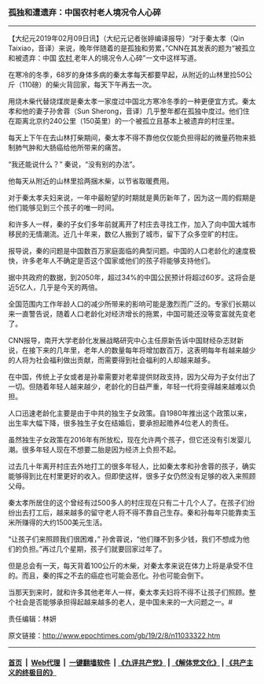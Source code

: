 ### 孤独和遭遗弃：中国农村老人境况令人心碎
------------------------

<p>
 【大纪元2019年02月09日讯】（大纪元记者张婷编译报导）“对于秦太孝（Qin Taixiao，音译）来说，晚年伴随着的是孤独和劳累，”CNN在其发表的题为“被孤立和被遗弃：中国
 <a href="http://www.epochtimes.com/gb/tag/%E5%86%9C%E6%9D%91.html">
  农村
 </a>
 老年人的境况令人心碎”一文中这样写道。
</p>
<p>
 在寒冷的冬季，68岁的身体多病的秦太孝每天都要早起，从附近的山林里捡50公斤（110磅）的柴火背回家，每天下午再去一次。
</p>
<p>
 用烧木柴代替烧煤炭是秦太孝一家度过中国北方寒冷冬季的一种更便宜方式。秦太孝和他的妻子孙舍蓉（Sun Sherong，音译）几乎整年都在孤独中度过。他们住在距离北京约240公里（150英里）的一个被孤立且基本上被遗弃的村庄里。
</p>
<p>
 每天上下午在去山林打柴期间，秦太孝不得不靠他仅仅能负担得起的微量药物来抵制肺气肿和大肠癌给他所带来的痛苦。
</p>
<p>
 “我还能说什么？” 秦说，“没有别的办法”。
</p>
<p>
 他每天从附近的山林里拾两捆木柴，以节省取暖费用。
</p>
<p>
 对于秦太孝夫妇来说，一年中最盼望的时期就是黄历新年了，因为这一周的假期是他们能够见到三个孩子的唯一时间。
</p>
<p>
 和许多人一样，秦的子女们多年前就离开了村庄去寻找工作，加入了向中国大城市移民的无情潮流。近几十年来，数亿人搬到了城市，留下了众多空旷的村庄。
</p>
<p>
 报导说，秦的问题是中国数百万家庭面临的典型问题。中国的人口老龄化的速度极快，许多老年人不确定是否这个国家或他们的孩子将能够支持他们。
</p>
<p>
 据中共政府的数据，到2050年，超过34%的中国公民预计将超过60岁。这将会是近5亿人，几乎是今天的两倍。
</p>
<p>
 全国范围内工作年龄人口的减少所带来的影响可能是激烈而广泛的。专家们长期以来一直警告说，随着人口老龄化对经济增长的拖累，中国可能还没等变富就先变老了。
</p>
<p>
 CNN报导，南开大学老龄化发展战略研究中心主任原新告诉中国财经杂志财新说，在接下来的几年里，老年人的数量每年将增加数百万，这表明每年有越来越少的人将为社会福利做出贡献，而需要得到社会福利的人却越来越多。
</p>
<p>
 在中国，传统上子女或者是孙辈需要对老辈提供财政支持，因为父母为子女付出了一切。但随着年轻人越来越少，老龄化的日益严重，年轻一代将变得越来越难以负担。
</p>
<p>
 人口迅速老龄化主要是由于中共的独生子女政策。自1980年推出这个政策以来，出生率大幅下降，很多独生子女在结婚后，要承担起赡养4位老人的责任。
</p>
<p>
 虽然独生子女政策在2016年有所放松，现在允许两个孩子，但它还没有引发婴儿潮。很多年轻人现在不想要二胎是因为经济上负担不起。
</p>
<p>
 过去几十年离开村庄去外地打工的很多年轻人，比如秦太孝和孙舍蓉的孩子，确实能够得到比在村里更好的收入。但即使这样，很多子女仍然没有足够的收入来照顾父母。
</p>
<p>
 秦太孝所居住的这个曾经有过500多人的村庄现在只有二十几个人了。在孩子们纷纷出去打工后，越来越多的留守老人将不得不靠自己生存。秦和孙每年只能靠卖玉米所赚得的大约1500美元生活。
</p>
<p>
 “让孩子们来照顾我们很困难，” 孙舍蓉说，“他们赚不到多少钱，我们不想成为他们的负担。”再过几个星期，孩子们就要回家过年了。
</p>
<p>
 但是总会有一天，每天背着100公斤的木柴，对秦太孝来说在体力上将是承受不住的。而且，秦的挥之不去的癌症也可能会恶化。孙也可能会倒下。
</p>
<p>
 当那天到来时，就和许多其他老年人一样，秦太孝夫妇将不得不让孩子们照顾。整个社会是否能够承担得起越来越多的老人，是中国未来的一大问题之一。#
</p>
<p>
 责任编辑：林妍
</p>

原文链接：http://www.epochtimes.com/gb/19/2/8/n11033322.htm


------------------------
#### [首页](https://github.com/gfw-breaker/banned-news/blob/master/README.md) &nbsp;|&nbsp; [Web代理](https://github.com/labour-camp/helloworld) &nbsp;|&nbsp; [一键翻墙软件](https://github.com/gfw-breaker/nogfw/blob/master/README.md) &nbsp;| [《九评共产党》](https://github.com/gfw-breaker/9ping.md/blob/master/README.md#九评之一评共产党是什么) | [《解体党文化》](https://github.com/gfw-breaker/jtdwh.md/blob/master/README.md) | [《共产主义的终极目的》](https://github.com/gfw-breaker/gczydzjmd.md/blob/master/README.md)


